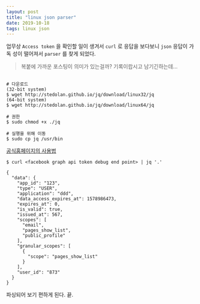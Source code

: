 ```yaml
---
layout: post
title: "linux json parser"
date: 2019-10-18
tags: linux json
---
```


업무상 `Access token` 을 확인할 일이 생겨서 `curl` 로 응답을 보다보니 `json` 응답이 가독 성이 떨어져서 `parser` 를 찾게 되었다.

> 복붙에 가까운 포스팅이 의미가 있는걸까? 기록이랍시고 남기긴하는데...

```

# 다운로드
(32-bit system)
$ wget http://stedolan.github.io/jq/download/linux32/jq
(64-bit system)
$ wget http://stedolan.github.io/jq/download/linux64/jq

# 권한
$ sudo chmod +x ./jq

# 실행을 위해 이동
$ sudo cp jq /usr/bin
```

[공식홈페이지의 사용법](https://stedolan.github.io/jq/manual/)

``` shell
$ curl <facebook graph api token debug end point> | jq '.'

{
  "data": {
    "app_id": "123",
    "type": "USER",
    "application": "ddd",
    "data_access_expires_at": 1578986473,
    "expires_at": 0,
    "is_valid": true,
    "issued_at": 567,
    "scopes": [
      "email",
      "pages_show_list",
      "public_profile"
    ],
    "granular_scopes": [
      {
        "scope": "pages_show_list"
      }
    ],
    "user_id": "873"
  }
}

```

파싱되어 보기 편하게 된다. 끝.
